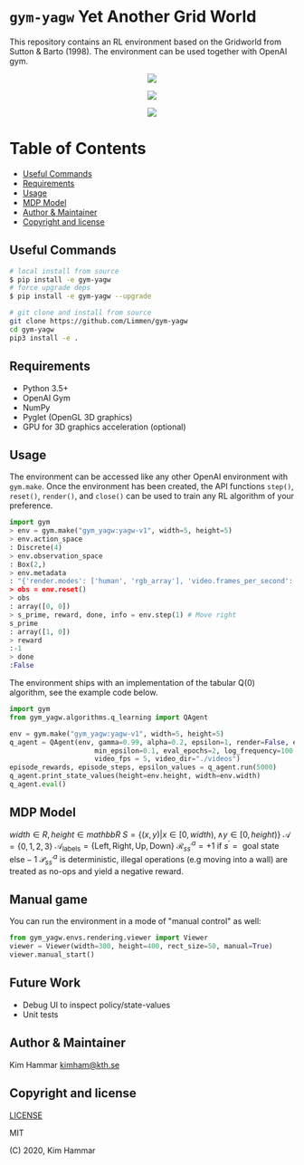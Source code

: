 # `gym-yagw` Yet Another Grid World

This repository contains an RL environment based on the Gridworld from Sutton & Barto (1998).
The environment can be used together with OpenAI gym.

<p align="center"> 
<img src="./resources/yagw.gif">
</p>

<p align="center"> 
<img src="./resources/episode_lengths.png">
</p>

<p align="center"> 
<img src="./resources/episode_returns.png">
</p>

Table of Contents
=================
  
   * [Useful Commands](#Useful-Commands)
   * [Requirements](#Requirements)
   * [Usage](#Usage)
   * [MDP Model](#MDP-Model)
   * [Author & Maintainer](#Author-&-Maintainer)
   * [Copyright and license](#copyright-and-license)

## Useful Commands

```bash
# local install from source
$ pip install -e gym-yagw
# force upgrade deps
$ pip install -e gym-yagw --upgrade

# git clone and install from source
git clone https://github.com/Limmen/gym-yagw
cd gym-yagw
pip3 install -e .
```

## Requirements
- Python 3.5+
- OpenAI Gym
- NumPy
- Pyglet (OpenGL 3D graphics)
- GPU for 3D graphics acceleration (optional)

## Usage
The environment can be accessed like any other OpenAI environment with `gym.make`. 
Once the environment has been created, the API functions
`step()`, `reset()`, `render()`, and `close()` can be used to train any RL algorithm of
your preference.
```python
import gym
> env = gym.make("gym_yagw:yagw-v1", width=5, height=5)
> env.action_space
: Discrete(4)
> env.observation_space
: Box(2,)
> env.metadata
: "{'render.modes': ['human', 'rgb_array'], 'video.frames_per_second': 50}
> obs = env.reset()
> obs
: array([0, 0])
> s_prime, reward, done, info = env.step(1) # Move right
s_prime
: array([1, 0])
> reward
:-1
> done
:False
```

The environment ships with an implementation of the tabular Q(0) algorithm, see the example code below.

```python
import gym
from gym_yagw.algorithms.q_learning import QAgent

env = gym.make("gym_yagw:yagw-v1", width=5, height=5)
q_agent = QAgent(env, gamma=0.99, alpha=0.2, epsilon=1, render=False, eval_sleep=0.3,
                     min_epsilon=0.1, eval_epochs=2, log_frequency=100, epsilon_decay=0.999, video=False,
                     video_fps = 5, video_dir="./videos")
episode_rewards, episode_steps, epsilon_values = q_agent.run(5000)
q_agent.print_state_values(height=env.height, width=env.width)
q_agent.eval()
```

## MDP Model
$width \in R, height \in mathbb{R}$
$S = \{(x,y) | x \in [0, width), \land y \in [0, height)\}$
$\mathcal{A} = \{0,1,2,3\}$
$\mathcal{A}_{\text{labels}} = \{\text{Left}, \text{Right}, \text{Up}, \text{Down}\}$
$\mathcal{R}_{ss^{\prime}}^{a} = +1 \text{ if } s^{\prime} = \text{ goal state else} -1$
$\mathcal{P}_{ss^{\prime}}^a$ is deterministic, illegal operations (e.g moving into a wall) are 
treated as no-ops and yield a negative reward.

## Manual game

You can run the environment in a mode of "manual control" as well:

```python
from gym_yagw.envs.rendering.viewer import Viewer
viewer = Viewer(width=300, height=400, rect_size=50, manual=True)
viewer.manual_start()
``` 

## Future Work

- Debug UI to inspect policy/state-values
- Unit tests

## Author & Maintainer

Kim Hammar <kimham@kth.se>

## Copyright and license

[LICENSE](LICENSE.md)

MIT

(C) 2020, Kim Hammar